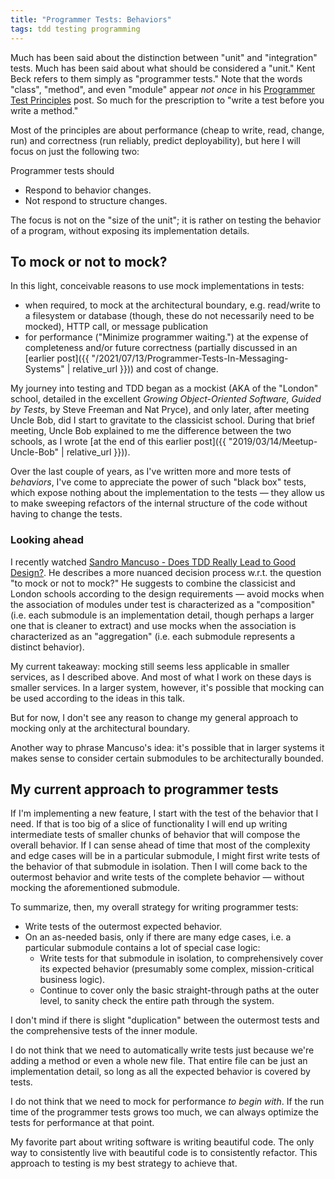 ```yaml
---
title: "Programmer Tests: Behaviors"
tags: tdd testing programming
---
```


Much has been said about the distinction between "unit" and "integration" tests. Much has been said about what should be considered a "unit." Kent Beck refers to them simply as "programmer tests." Note that the words "class", "method", and even "module" appear _not once_ in his [Programmer Test Principles](https://medium.com/@kentbeck_7670/programmer-test-principles-d01c064d7934) post. So much for the prescription to "write a test before you write a method."

Most of the principles are about performance (cheap to write, read, change, run) and correctness (run reliably, predict deployability), but here I will focus on just the following two:

Programmer tests should

- Respond to behavior changes.
- Not respond to structure changes.

The focus is not on the "size of the unit"; it is rather on testing the behavior of a program, without exposing its implementation details.

## To mock or not to mock?

In this light, conceivable reasons to use mock implementations in tests:

- when required, to mock at the architectural boundary, e.g. read/write to a filesystem or database (though, these do not necessarily need to be mocked), HTTP call, or message publication
- for performance ("Minimize programmer waiting.") at the expense of completeness and/or future correctness (partially discussed in an [earlier post]({{ "/2021/07/13/Programmer-Tests-In-Messaging-Systems" | relative_url }})) and cost of change.

My journey into testing and TDD began as a mockist (AKA of the "London" school, detailed in the excellent _Growing Object-Oriented Software, Guided by Tests_, by Steve Freeman and Nat Pryce), and only later, after meeting Uncle Bob, did I start to gravitate to the classicist school. During that brief meeting, Uncle Bob explained to me the difference between the two schools, as I wrote [at the end of this earlier post]({{ "2019/03/14/Meetup-Uncle-Bob" | relative_url }})).

Over the last couple of years, as I've written more and more tests of _behaviors_, I've come to appreciate the power of such "black box" tests, which expose nothing about the implementation to the tests — they allow us to make sweeping refactors of the internal structure of the code without having to change the tests.

### Looking ahead

I recently watched [Sandro Mancuso - Does TDD Really Lead to Good Design?](https://www.youtube.com/watch?v=KyFVA4Spcgg). He describes a more nuanced decision process w.r.t. the question "to mock or not to mock?" He suggests to combine the classicist and London schools according to the design requirements — avoid mocks when the association of modules under test is characterized as a "composition" (i.e. each submodule is an implementation detail, though perhaps a larger one that is cleaner to extract) and use mocks when the association is characterized as an "aggregation" (i.e. each submodule represents a distinct behavior).

My current takeaway: mocking still seems less applicable in smaller services, as I described above. And most of what I work on these days is smaller services. In a larger system, however, it's possible that mocking can be used according to the ideas in this talk.

But for now, I don't see any reason to change my general approach to mocking only at the architectural boundary.

Another way to phrase Mancuso's idea: it's possible that in larger systems it makes sense to consider certain submodules to be architecturally bounded.

## My current approach to programmer tests

If I'm implementing a new feature, I start with the test of the behavior that I need. If that is too big of a slice of functionality I will end up writing intermediate tests of smaller chunks of behavior that will compose the overall behavior. If I can sense ahead of time that most of the complexity and edge cases will be in a particular submodule, I might first write tests of the behavior of that submodule in isolation. Then I will come back to the outermost behavior and write tests of the complete behavior — without mocking the aforementioned submodule.

To summarize, then, my overall strategy for writing programmer tests:

- Write tests of the outermost expected behavior.
- On an as-needed basis, only if there are many edge cases, i.e. a particular submodule contains a lot of special case logic:
  - Write tests for that submodule in isolation, to comprehensively cover its expected behavior (presumably some complex, mission-critical business logic).
  - Continue to cover only the basic straight-through paths at the outer level, to sanity check the entire path through the system.

I don't mind if there is slight "duplication" between the outermost tests and the comprehensive tests of the inner module.

I do not think that we need to automatically write tests just because we're adding a method or even a whole new file. That entire file can be just an implementation detail, so long as all the expected behavior is covered by tests.

I do not think that we need to mock for performance _to begin with_. If the run time of the programmer tests grows too much, we can always optimize the tests for performance at that point.

My favorite part about writing software is writing beautiful code. The only way to consistently live with beautiful code is to consistently refactor. This approach to testing is my best strategy to achieve that.
